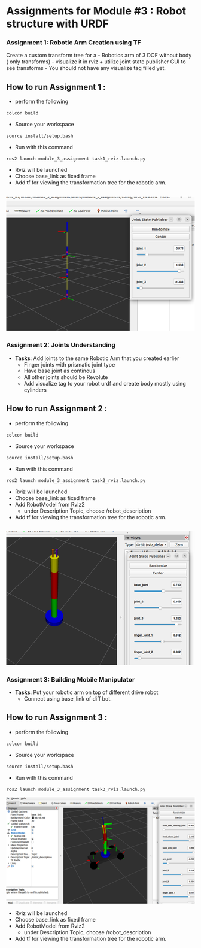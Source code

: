 # Assignments for Module #3 : Robot structure with URDF



### Assignment 1: Robotic Arm Creation using TF
Create a custom transform tree for a
    - Robotics arm of 3 DOF without body ( only transforms)
    - visualize it in rviz + utilize joint state publisher GUI to see transforms
    - You should not have any visualize tag filled yet.

## How to run Assignment 1 :
- perform the following 
```
colcon build
```
- Source your workspace
```
source install/setup.bash
```
- Run with this command

````
ros2 launch module_3_assignment task1_rviz.launch.py 
````
- Rviz will be launched 
- Choose base_link as fixed frame
- Add tf for viewing the transformation tree for the robotic arm.

![Screenshot description](/module_3_assignment/task1.png)
------------------------------------------------------------------------------------------
### Assignment 2: Joints Understanding
- **Tasks**:
Add joints to the same Robotic Arm that you created earlier
    - Finger joints with prismatic joint type
    - Have base joint as continous
    - All other joints should be Revolute
    - Add visualize tag to your robot urdf and create body mostly using cylinders

## How to run Assignment 2 :

- perform the following 
```
colcon build
```
- Source your workspace
```
source install/setup.bash
```
- Run with this command

````
ros2 launch module_3_assignment task2_rviz.launch.py
````
- Rviz will be launched 
- Choose base_link as fixed frame
- Add RobotModel from Rviz2
    - under Description Topic, choose /robot_description
- Add tf for viewing the transformation tree for the robotic arm.

![Screenshot description](/module_3_assignment/task2.png)
-----------------------------------------------------------------------------------------

### Assignment 3: Building Mobile Manipulator
- **Tasks**:
Put your robotic arm on top of different drive robot
    - Connect using base_link of diff bot.
## How to run Assignment 3 :

- perform the following 
```
colcon build
```
- Source your workspace
```
source install/setup.bash
```
- Run with this command

````
ros2 launch module_3_assignment task3_rviz.launch.py
````

![Screenshot description](/module_3_assignment/ackermannarm.png)

- Rviz will be launched 
- Choose base_link as fixed frame
- Add RobotModel from Rviz2
    - under Description Topic, choose /robot_description
- Add tf for viewing the transformation tree for the robotic arm.